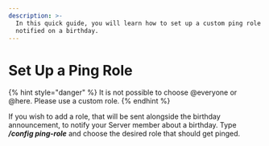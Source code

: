 ```yaml
---
description: >-
  In this quick guide, you will learn how to set up a custom ping role to get
  notified on a birthday.
---
```


# Set Up a Ping Role

{% hint style="danger" %}
It is not possible to choose @everyone or @here. Please use a custom role.
{% endhint %}

If you wish to add a role, that will be sent alongside the birthday announcement, to notify your Server member about a birthday. Type _**/config ping-role**_ and choose the desired role that should get pinged.&#x20;
